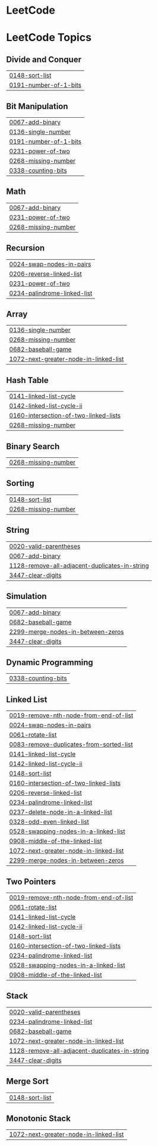 # LeetCode

<!---LeetCode Topics Start-->
# LeetCode Topics
## Divide and Conquer
|  |
| ------- |
| [0148-sort-list](https://github.com/TanishValesha/LeetCode/tree/master/0148-sort-list) |
| [0191-number-of-1-bits](https://github.com/TanishValesha/LeetCode/tree/master/0191-number-of-1-bits) |
## Bit Manipulation
|  |
| ------- |
| [0067-add-binary](https://github.com/TanishValesha/LeetCode/tree/master/0067-add-binary) |
| [0136-single-number](https://github.com/TanishValesha/LeetCode/tree/master/0136-single-number) |
| [0191-number-of-1-bits](https://github.com/TanishValesha/LeetCode/tree/master/0191-number-of-1-bits) |
| [0231-power-of-two](https://github.com/TanishValesha/LeetCode/tree/master/0231-power-of-two) |
| [0268-missing-number](https://github.com/TanishValesha/LeetCode/tree/master/0268-missing-number) |
| [0338-counting-bits](https://github.com/TanishValesha/LeetCode/tree/master/0338-counting-bits) |
## Math
|  |
| ------- |
| [0067-add-binary](https://github.com/TanishValesha/LeetCode/tree/master/0067-add-binary) |
| [0231-power-of-two](https://github.com/TanishValesha/LeetCode/tree/master/0231-power-of-two) |
| [0268-missing-number](https://github.com/TanishValesha/LeetCode/tree/master/0268-missing-number) |
## Recursion
|  |
| ------- |
| [0024-swap-nodes-in-pairs](https://github.com/TanishValesha/LeetCode/tree/master/0024-swap-nodes-in-pairs) |
| [0206-reverse-linked-list](https://github.com/TanishValesha/LeetCode/tree/master/0206-reverse-linked-list) |
| [0231-power-of-two](https://github.com/TanishValesha/LeetCode/tree/master/0231-power-of-two) |
| [0234-palindrome-linked-list](https://github.com/TanishValesha/LeetCode/tree/master/0234-palindrome-linked-list) |
## Array
|  |
| ------- |
| [0136-single-number](https://github.com/TanishValesha/LeetCode/tree/master/0136-single-number) |
| [0268-missing-number](https://github.com/TanishValesha/LeetCode/tree/master/0268-missing-number) |
| [0682-baseball-game](https://github.com/TanishValesha/LeetCode/tree/master/0682-baseball-game) |
| [1072-next-greater-node-in-linked-list](https://github.com/TanishValesha/LeetCode/tree/master/1072-next-greater-node-in-linked-list) |
## Hash Table
|  |
| ------- |
| [0141-linked-list-cycle](https://github.com/TanishValesha/LeetCode/tree/master/0141-linked-list-cycle) |
| [0142-linked-list-cycle-ii](https://github.com/TanishValesha/LeetCode/tree/master/0142-linked-list-cycle-ii) |
| [0160-intersection-of-two-linked-lists](https://github.com/TanishValesha/LeetCode/tree/master/0160-intersection-of-two-linked-lists) |
| [0268-missing-number](https://github.com/TanishValesha/LeetCode/tree/master/0268-missing-number) |
## Binary Search
|  |
| ------- |
| [0268-missing-number](https://github.com/TanishValesha/LeetCode/tree/master/0268-missing-number) |
## Sorting
|  |
| ------- |
| [0148-sort-list](https://github.com/TanishValesha/LeetCode/tree/master/0148-sort-list) |
| [0268-missing-number](https://github.com/TanishValesha/LeetCode/tree/master/0268-missing-number) |
## String
|  |
| ------- |
| [0020-valid-parentheses](https://github.com/TanishValesha/LeetCode/tree/master/0020-valid-parentheses) |
| [0067-add-binary](https://github.com/TanishValesha/LeetCode/tree/master/0067-add-binary) |
| [1128-remove-all-adjacent-duplicates-in-string](https://github.com/TanishValesha/LeetCode/tree/master/1128-remove-all-adjacent-duplicates-in-string) |
| [3447-clear-digits](https://github.com/TanishValesha/LeetCode/tree/master/3447-clear-digits) |
## Simulation
|  |
| ------- |
| [0067-add-binary](https://github.com/TanishValesha/LeetCode/tree/master/0067-add-binary) |
| [0682-baseball-game](https://github.com/TanishValesha/LeetCode/tree/master/0682-baseball-game) |
| [2299-merge-nodes-in-between-zeros](https://github.com/TanishValesha/LeetCode/tree/master/2299-merge-nodes-in-between-zeros) |
| [3447-clear-digits](https://github.com/TanishValesha/LeetCode/tree/master/3447-clear-digits) |
## Dynamic Programming
|  |
| ------- |
| [0338-counting-bits](https://github.com/TanishValesha/LeetCode/tree/master/0338-counting-bits) |
## Linked List
|  |
| ------- |
| [0019-remove-nth-node-from-end-of-list](https://github.com/TanishValesha/LeetCode/tree/master/0019-remove-nth-node-from-end-of-list) |
| [0024-swap-nodes-in-pairs](https://github.com/TanishValesha/LeetCode/tree/master/0024-swap-nodes-in-pairs) |
| [0061-rotate-list](https://github.com/TanishValesha/LeetCode/tree/master/0061-rotate-list) |
| [0083-remove-duplicates-from-sorted-list](https://github.com/TanishValesha/LeetCode/tree/master/0083-remove-duplicates-from-sorted-list) |
| [0141-linked-list-cycle](https://github.com/TanishValesha/LeetCode/tree/master/0141-linked-list-cycle) |
| [0142-linked-list-cycle-ii](https://github.com/TanishValesha/LeetCode/tree/master/0142-linked-list-cycle-ii) |
| [0148-sort-list](https://github.com/TanishValesha/LeetCode/tree/master/0148-sort-list) |
| [0160-intersection-of-two-linked-lists](https://github.com/TanishValesha/LeetCode/tree/master/0160-intersection-of-two-linked-lists) |
| [0206-reverse-linked-list](https://github.com/TanishValesha/LeetCode/tree/master/0206-reverse-linked-list) |
| [0234-palindrome-linked-list](https://github.com/TanishValesha/LeetCode/tree/master/0234-palindrome-linked-list) |
| [0237-delete-node-in-a-linked-list](https://github.com/TanishValesha/LeetCode/tree/master/0237-delete-node-in-a-linked-list) |
| [0328-odd-even-linked-list](https://github.com/TanishValesha/LeetCode/tree/master/0328-odd-even-linked-list) |
| [0528-swapping-nodes-in-a-linked-list](https://github.com/TanishValesha/LeetCode/tree/master/0528-swapping-nodes-in-a-linked-list) |
| [0908-middle-of-the-linked-list](https://github.com/TanishValesha/LeetCode/tree/master/0908-middle-of-the-linked-list) |
| [1072-next-greater-node-in-linked-list](https://github.com/TanishValesha/LeetCode/tree/master/1072-next-greater-node-in-linked-list) |
| [2299-merge-nodes-in-between-zeros](https://github.com/TanishValesha/LeetCode/tree/master/2299-merge-nodes-in-between-zeros) |
## Two Pointers
|  |
| ------- |
| [0019-remove-nth-node-from-end-of-list](https://github.com/TanishValesha/LeetCode/tree/master/0019-remove-nth-node-from-end-of-list) |
| [0061-rotate-list](https://github.com/TanishValesha/LeetCode/tree/master/0061-rotate-list) |
| [0141-linked-list-cycle](https://github.com/TanishValesha/LeetCode/tree/master/0141-linked-list-cycle) |
| [0142-linked-list-cycle-ii](https://github.com/TanishValesha/LeetCode/tree/master/0142-linked-list-cycle-ii) |
| [0148-sort-list](https://github.com/TanishValesha/LeetCode/tree/master/0148-sort-list) |
| [0160-intersection-of-two-linked-lists](https://github.com/TanishValesha/LeetCode/tree/master/0160-intersection-of-two-linked-lists) |
| [0234-palindrome-linked-list](https://github.com/TanishValesha/LeetCode/tree/master/0234-palindrome-linked-list) |
| [0528-swapping-nodes-in-a-linked-list](https://github.com/TanishValesha/LeetCode/tree/master/0528-swapping-nodes-in-a-linked-list) |
| [0908-middle-of-the-linked-list](https://github.com/TanishValesha/LeetCode/tree/master/0908-middle-of-the-linked-list) |
## Stack
|  |
| ------- |
| [0020-valid-parentheses](https://github.com/TanishValesha/LeetCode/tree/master/0020-valid-parentheses) |
| [0234-palindrome-linked-list](https://github.com/TanishValesha/LeetCode/tree/master/0234-palindrome-linked-list) |
| [0682-baseball-game](https://github.com/TanishValesha/LeetCode/tree/master/0682-baseball-game) |
| [1072-next-greater-node-in-linked-list](https://github.com/TanishValesha/LeetCode/tree/master/1072-next-greater-node-in-linked-list) |
| [1128-remove-all-adjacent-duplicates-in-string](https://github.com/TanishValesha/LeetCode/tree/master/1128-remove-all-adjacent-duplicates-in-string) |
| [3447-clear-digits](https://github.com/TanishValesha/LeetCode/tree/master/3447-clear-digits) |
## Merge Sort
|  |
| ------- |
| [0148-sort-list](https://github.com/TanishValesha/LeetCode/tree/master/0148-sort-list) |
## Monotonic Stack
|  |
| ------- |
| [1072-next-greater-node-in-linked-list](https://github.com/TanishValesha/LeetCode/tree/master/1072-next-greater-node-in-linked-list) |
<!---LeetCode Topics End-->
